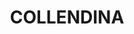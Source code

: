 ---
lastmod: '2025-04-06T06:05:20+00:00'
latitude: -35.757569
layout: suburb
longitude: 146.324523
postcode: '2646'
state: NSW
title: COLLENDINA
url: /nsw/collendina/
---